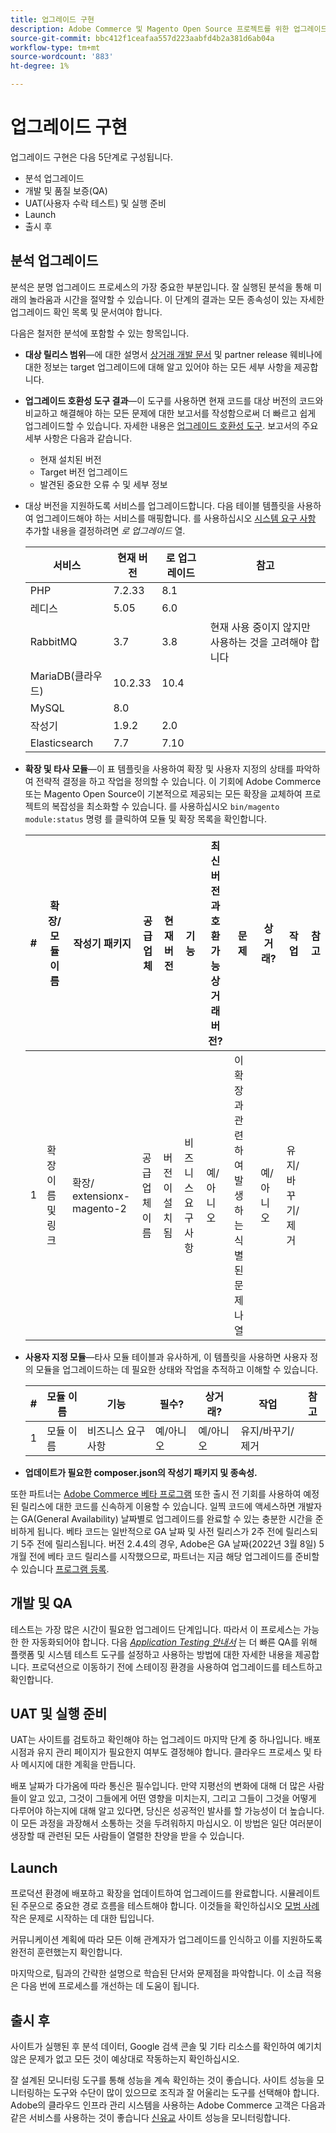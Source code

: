 ```yaml
---
title: 업그레이드 구현
description: Adobe Commerce 및 Magento Open Source 프로젝트를 위한 업그레이드 구현 단계의 다양한 방법에 대해 알아봅니다.
source-git-commit: bbc412f1ceafaa557d223aabfd4b2a381d6ab04a
workflow-type: tm+mt
source-wordcount: '883'
ht-degree: 1%

---
```



# 업그레이드 구현

업그레이드 구현은 다음 5단계로 구성됩니다.

- 분석 업그레이드
- 개발 및 품질 보증(QA)
- UAT(사용자 수락 테스트) 및 실행 준비
- Launch
- 출시 후

## 분석 업그레이드

분석은 분명 업그레이드 프로세스의 가장 중요한 부분입니다. 잘 실행된 분석을 통해 미래의 놀라움과 시간을 절약할 수 있습니다. 이 단계의 결과는 모든 종속성이 있는 자세한 업그레이드 확인 목록 및 문서여야 합니다.

다음은 철저한 분석에 포함할 수 있는 항목입니다.

- **대상 릴리스 범위**—에 대한 설명서 [상거래 개발 문서](https://devdocs.magento.com) 및 partner release 웨비나에 대한 정보는 target 업그레이드에 대해 알고 있어야 하는 모든 세부 사항을 제공합니다.

- **업그레이드 호환성 도구 결과**—이 도구를 사용하면 현재 코드를 대상 버전의 코드와 비교하고 해결해야 하는 모든 문제에 대한 보고서를 작성함으로써 더 빠르고 쉽게 업그레이드할 수 있습니다. 자세한 내용은 [업그레이드 호환성 도구](../upgrade-compatibility-tool/overview.md). 보고서의 주요 세부 사항은 다음과 같습니다.

   - 현재 설치된 버전
   - Target 버전 업그레이드
   - 발견된 중요한 오류 수 및 세부 정보

- 대상 버전을 지원하도록 서비스를 업그레이드합니다. 다음 테이블 템플릿을 사용하여 업그레이드해야 하는 서비스를 매핑합니다. 를 사용하십시오 [시스템 요구 사항](https://devdocs.magento.com/guides/v2.4/install-gde/system-requirements.html) 추가할 내용을 결정하려면 _로 업그레이드_ 열.


   | 서비스 | 현재 버전 | 로 업그레이드 | 참고 |
   |-----------------|-----------------|------------|----------------------------------------------------------|
   | PHP | 7.2.33 | 8.1 |  |
   | 레디스 | 5.05 | 6.0 |  |
   | RabbitMQ | 3.7 | 3.8 | 현재 사용 중이지 않지만 사용하는 것을 고려해야 합니다 |
   | MariaDB(클라우드) | 10.2.33 | 10.4 |  |
   | MySQL | 8.0 |  |  |
   | 작성기 | 1.9.2 | 2.0 |  |
   | Elasticsearch | 7.7 | 7.10 |  |

- **확장 및 타사 모듈**—이 표 템플릿을 사용하여 확장 및 사용자 지정의 상태를 파악하여 전략적 결정을 하고 작업을 정의할 수 있습니다. 이 기회에 Adobe Commerce 또는 Magento Open Source이 기본적으로 제공되는 모든 확장을 교체하여 프로젝트의 복잡성을 최소화할 수 있습니다. 를 사용하십시오 `bin/magento module:status` 명령 를 클릭하여 모듈 및 확장 목록을 확인합니다.

   | # | 확장/<br>모듈 이름 | 작성기 패키지 | 공급업체 | 현재 버전 | 기능 | 최신 버전과 호환 가능<br>상거래 버전? | 문제 | 상거래? | 작업 | 참고 |
   |---|-----------------------------|------------------------------------|-------------|-------------------|-----------------------|---------------------------------------------|--------------------------------------------------|---------------------|-------------------------|-------|
   | 1 | 확장 이름 및 링크 | 확장/<br>extensionx-magento-2 | 공급업체 이름 | 버전이 설치됨 | 비즈니스 요구 사항 | 예/아니오 | 이 확장과 관련하여 발생하는 식별된 문제 나열 | 예/아니오 | 유지/바꾸기/<br>제거 |  |

- **사용자 지정 모듈**—타사 모듈 테이블과 유사하게, 이 템플릿을 사용하면 사용자 정의 모듈을 업그레이드하는 데 필요한 상태와 작업을 추적하고 이해할 수 있습니다.

   | # | 모듈 이름 | 기능 | 필수? | 상거래? | 작업 | 참고 |
   |---|--------------|-----------------------|-----------|---------------------|---------------------|-------|
   | 1 | 모듈 이름 | 비즈니스 요구 사항 | 예/아니오 | 예/아니오 | 유지/바꾸기/제거 |  |

- **업데이트가 필요한 composer.json의 작성기 패키지 및 종속성.**

또한 파트너는 [Adobe Commerce 베타 프로그램](https://devdocs.magento.com/release/beta-program.html) 또한 출시 전 기회를 사용하여 예정된 릴리스에 대한 코드를 신속하게 이용할 수 있습니다. 일찍 코드에 액세스하면 개발자는 GA(General Availability) 날짜별로 업그레이드를 완료할 수 있는 충분한 시간을 준비하게 됩니다. 베타 코드는 일반적으로 GA 날짜 및 사전 릴리스가 2주 전에 릴리스되기 5주 전에 릴리스됩니다. 버전 2.4.4의 경우, Adobe은 GA 날짜(2022년 3월 8일) 5개월 전에 베타 코드 릴리스를 시작했으므로, 파트너는 지금 해당 업그레이드를 준비할 수 있습니다 [프로그램 등록](https://community.magento.com/t5/Magento-DevBlog/BREAKING-NEWS-2-4-4-beta-releases-are-coming-soon/ba-p/484310).

## 개발 및 QA

테스트는 가장 많은 시간이 필요한 업그레이드 단계입니다. 따라서 이 프로세스는 가능한 한 자동화되어야 합니다. 다음 _[Application Testing 안내서](https://devdocs.magento.com/guides/v2.4/test/testing.html)_ 는 더 빠른 QA를 위해 플랫폼 및 시스템 테스트 도구를 설정하고 사용하는 방법에 대한 자세한 내용을 제공합니다. 프로덕션으로 이동하기 전에 스테이징 환경을 사용하여 업그레이드를 테스트하고 확인합니다.

## UAT 및 실행 준비

UAT는 사이트를 검토하고 확인해야 하는 업그레이드 마지막 단계 중 하나입니다. 배포 시점과 유지 관리 페이지가 필요한지 여부도 결정해야 합니다. 클라우드 프로세스 및 타사 메시지에 대한 계획을 만듭니다.

배포 날짜가 다가옴에 따라 통신은 필수입니다. 만약 지평선의 변화에 대해 더 많은 사람들이 알고 있고, 그것이 그들에게 어떤 영향을 미치는지, 그리고 그들이 그것을 어떻게 다루어야 하는지에 대해 알고 있다면, 당신은 성공적인 발사를 할 가능성이 더 높습니다. 이 모든 과정을 과장해서 소통하는 것을 두려워하지 마십시오. 이 방법은 일단 여러분이 생장할 때 관련된 모든 사람들이 열렬한 찬양을 받을 수 있습니다.

## Launch

프로덕션 환경에 배포하고 확장을 업데이트하여 업그레이드를 완료합니다. 시뮬레이트된 주문으로 중요한 경로 흐름을 테스트해야 합니다. 이것들을 확인하십시오 [모범 사례](../prepare/best-practices.md) 작은 문제로 시작하는 데 대한 팁입니다.

커뮤니케이션 계획에 따라 모든 이해 관계자가 업그레이드를 인식하고 이를 지원하도록 완전히 훈련했는지 확인합니다.

마지막으로, 팀과의 간략한 설명으로 학습된 단서와 문제점을 파악합니다. 이 소급 적용은 다음 번에 프로세스를 개선하는 데 도움이 됩니다.

## 출시 후

사이트가 실행된 후 분석 데이터, Google 검색 콘솔 및 기타 리소스를 확인하여 예기치 않은 문제가 없고 모든 것이 예상대로 작동하는지 확인하십시오.

잘 설계된 모니터링 도구를 통해 성능을 계속 확인하는 것이 좋습니다. 사이트 성능을 모니터링하는 도구와 수단이 많이 있으므로 조직과 잘 어울리는 도구를 선택해야 합니다. Adobe의 클라우드 인프라 관리 시스템을 사용하는 Adobe Commerce 고객은 다음과 같은 서비스를 사용하는 것이 좋습니다 [신유교](https://devdocs.magento.com/cloud/project/new-relic.html) 사이트 성능을 모니터링합니다.
